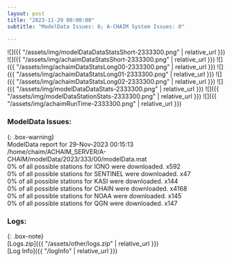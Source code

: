 ```yaml
---
layout: post
title: "2023-11-29 00:00:00"
subtitle: "ModelData Issues: 6; A-CHAIM System Issues: 0"

---
```


![]({{ "/assets/img/modelDataDataStatsShort-2333300.png" | relative_url }})
![]({{ "/assets/img/achaimDataStatsShort-2333300.png" | relative_url }})
![]({{ "/assets/img/achaimDataStatsLong00-2333300.png" | relative_url }})
![]({{ "/assets/img/achaimDataStatsLong01-2333300.png" | relative_url }})
![]({{ "/assets/img/achaimDataStatsLong02-2333300.png" | relative_url }})
![]({{ "/assets/img/modelDataDataStats-2333300.png" | relative_url }})
![]({{ "/assets/img/modelDataStationStats-2333300.png" | relative_url }})
![]({{ "/assets/img/achaimRunTime-2333300.png" | relative_url }})


### ModelData Issues:  
  
{: .box-warning}  
 ModelData report for 29-Nov-2023 00:15:13   
 /home/chaim/ACHAIM_SERVER/A-CHAIM/modelData/2023/333/00/modelData.mat   
 0% of all possible stations for IONO were downloaded. x592   
 0% of all possible stations for SENTINEL were downloaded. x47   
 0% of all possible stations for KASI were downloaded. x144   
 0% of all possible stations for CHAIN were downloaded. x4168   
 0% of all possible stations for NOAA were downloaded. x145   
 0% of all possible stations for QGN were downloaded. x147   
  


### Logs:  
  
{: .box-note}  
[Logs.zip]({{ "/assets/other/logs.zip" | relative_url }})  
[Log Info]({{ "/logInfo" | relative_url }})  
